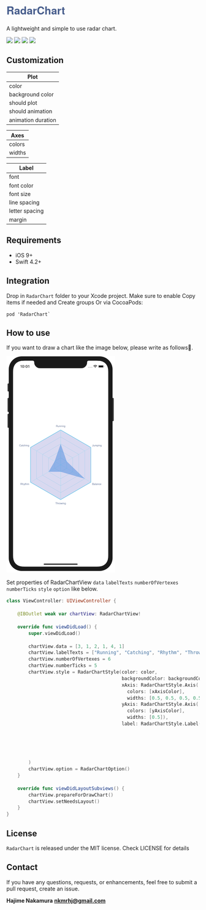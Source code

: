 <h1><b><font face="Helvetica Neue" color="#475d8c">RadarChart</font></b></h1>

A lightweight and simple to use radar chart.

<p>
    <img src="https://img.shields.io/badge/platform-iOS%2009%2B-blue.svg"/>
    <img src="https://img.shields.io/badge/language-swift%204.2-green.svg" />
    <img src="https://img.shields.io/badge/pod-v1.0.0-blue.svg" />
    <img src="https://img.shields.io/badge/license-MIT-lightgrey.svg" />
</p>

## Customization

| Plot               |
| ------------------ |
| color              |
| background color   |
| should plot        |
| should animation   |
| animation duration |

| Axes   |
| ------ |
| colors |
| widths |

| Label          |
| -------------- |
| font           |
| font color     |
| font size      |
| line spacing   |
| letter spacing |
| margin         |

## Requirements

- iOS 9+
- Swift 4.2+

## Integration

Drop in `RadarChart` folder to your Xcode project. Make sure to enable Copy items if needed and Create groups Or via CocoaPods:

```
pod 'RadarChart`
```

## How to use

If you want to draw a chart like the image below, please write as follows.

![](images/demo.png)

Set properties of RadarChartView `data` `labelTexts` `numberOfVertexes` `numberTicks` `style` `option` like below.

```swift
class ViewController: UIViewController {

    @IBOutlet weak var chartView: RadarChartView!

    override func viewDidLoad() {
        super.viewDidLoad()

        chartView.data = [3, 1, 2, 1, 4, 1]
        chartView.labelTexts = ["Running", "Catching", "Rhythm", "Throwing", "Balance", "Jumping"]
        chartView.numberOfVertexes = 6
        chartView.numberTicks = 5
        chartView.style = RadarChartStyle(color: color,
                                          backgroundColor: backgroundColor,
                                          xAxis: RadarChartStyle.Axis(
                                            colors: [xAxisColor],
                                            widths: [0.5, 0.5, 0.5, 0.5, 2.0]),
                                          yAxis: RadarChartStyle.Axis(
                                            colors: [yAxisColor],
                                            widths: [0.5]),
                                          label: RadarChartStyle.Label(fontName: "Helvetica",
                                                                       fontColor: fontColor,
                                                                       fontSize: 11,
                                                                       lineSpacing: 0,
                                                                       letterSpacing: 0,
                                                                       margin: 10)
        )
        chartView.option = RadarChartOption()
    }

    override func viewDidLayoutSubviews() {
        chartView.prepareForDrawChart()
        chartView.setNeedsLayout()
    }
}
```

## License

`RadarChart` is released under the MIT license. Check LICENSE for details

## Contact

If you have any questions, requests, or enhancements, feel free to submit a pull request, create an issue.

**Hajime Nakamura**
**nkmrhj@gmail.com**
